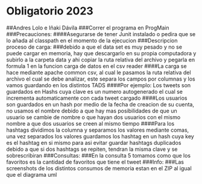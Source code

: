 # Obligatorio 2023
##Andres Lolo e Iñaki Dávila
###Correr el programa en ProgMain
###Precauciones:
####Asegurarse de tener Junit instalado o pedira que se lo añada al classpath en el momento de la ejecucion
###Descripcion proceso de carga:
###debido a que el data set es muy pesado y no se puede cargar en memoria, hay que descargarlo en su propia computadora y subirlo a la carpeta data y ahi copiar la ruta relativa del archivo y pegarla en formula 1 en la funcion carga de datos en el csv reader
####La carga se hace mediante apache common csv, al cual le pasamos la ruta relativa del archivo el cual se debe analizar, este separa los campos por columnas y los vamos guardando en los distintos TADS
####Por ejemplo: Los tweets son guardados en Hashs cuya clave es un numero autogenerado el cual se incrementa automaticamente con cada tweet cargado
####Los usuarios son guardados en un hash por medio de la fecha de creacion de su cuenta, no usamos el nombre debido a que hay mas posibilidades de que un usuario se cambie de nombre o que hayan dos usuarios con el mismo nombre a que dos usuarios se creen al mismo tiempo
####Para los hashtags dividimos la columna y separamos los valores mediante comas, una vez separados los valores guardamos los hashtag en un hash cuya key es el hashtag en si mismo para asi evitar guardar hashtags duplicados debido a que si dos hashtags se repiten, tendran la misma clave y se sobrescribiran
###Consultas:
###En la consulta 5 tomamos como que los favoritos es la cantidad de favoritos que tiene el tweet
###Info:
###Las screenshots de los distintos consumos de memoria estan en el ZIP al igual que el diagrama uml

